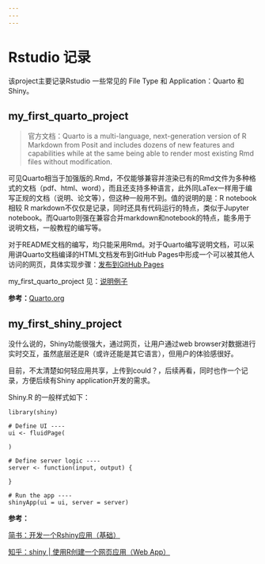 ```yaml
---
---
---
```


# Rstudio 记录

该project主要记录Rstudio 一些常见的 File Type 和 Application：Quarto 和 Shiny。

## my_first_quarto_project

> 官方文档：Quarto is a multi-language, next-generation version of R Markdown from Posit and includes dozens of new features and capabilities while at the same being able to render most existing Rmd files without modification.

可见Quarto相当于加强版的.Rmd，不仅能够兼容并渲染已有的Rmd文件为多种格式的文档（pdf、html、word），而且还支持多种语言，此外同LaTex一样用于编写正规的文档（说明、论文等），但这种一般用不到。值的说明的是：R notebook 相较 R markdown不仅仅是记录，同时还具有代码运行的特点，类似于Jupyter notebook。而Quarto则强在兼容合并markdown和notebook的特点，能多用于说明文档，一般教程的编写等。

对于README文档的编写，均只能采用Rmd。对于Quarto编写说明文档，可以采用讲Quarto文档编译的HTML文档发布到GitHub Pages中形成一个可以被其他人访问的网页，具体实现步骤：[发布到GitHub Pages](https://github.com/djhcod/Quarto-foundation.github.io/tree/main?tab=readme-ov-file#%E5%8F%91%E5%B8%83%E5%88%B0github-pages)

my_first_quarto_project 见：[说明例子](https://github.com/djhcod/Quarto-foundation.github.io/tree/main?tab=readme-ov-file#%E5%8F%91%E5%B8%83%E5%88%B0github-pages)

**参考：**[Quarto.org](https://quarto.org/docs/get-started/hello/rstudio.html)

## my_first_shiny_project

没什么说的，Shiny功能很强大，通过网页，让用户通过web browser对数据进行实时交互，虽然底层还是R（或许还能是其它语言），但用户的体验感很好。

目前，不太清楚如何轻应用共享，上传到could？，后续再看，同时也作一个记录，方便后续有Shiny application开发的需求。

Shiny.R 的一般样式如下：

```{r}
library(shiny)

# Define UI ----
ui <- fluidPage(
  
)

# Define server logic ----
server <- function(input, output) {
  
}

# Run the app ----
shinyApp(ui = ui, server = server)
```

**参考：**

[简书：开发一个Rshiny应用（基础）](https://www.jianshu.com/p/2b7688a6b7a7)

[知乎：shiny \| 使用R创建一个网页应用（Web App）](https://zhuanlan.zhihu.com/p/567950867)
